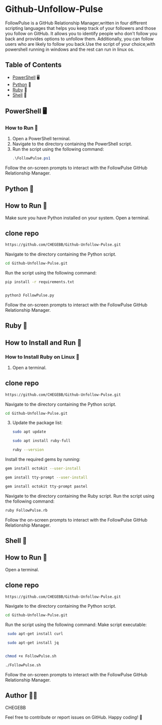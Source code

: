 # Github-Unfollow-Pulse

FollowPulse is a GitHub Relationship Manager,written in four different scripting languages that helps you keep track of your followers and those you follow on GitHub.
It allows you to identify people who don't follow you back and provides options to unfollow them.
Additionally, you can follow users who are likely to follow you back.Use the script of your choice,with powershell running in windows and the rest can run in linux os.

## Table of Contents

- [PowerShell](#powershell) 🖥️
- [Python](#python) 🐍
- [Ruby](#ruby) 💎
- [Shell](#shell) 🐚

## PowerShell 🖥️

### How to Run 🏃

1. Open a PowerShell terminal.
2. Navigate to the directory containing the PowerShell script.
3. Run the script using the following command:
   ```powershell
   .\FollowPulse.ps1
Follow the on-screen prompts to interact with the FollowPulse GitHub Relationship Manager.
## Python 🐍
## How to Run 🏃
Make sure you have Python installed on your system.
Open a terminal.
## clone repo
```bash
https://github.com/CHEGEBB/Github-Unfollow-Pulse.git
```
Navigate to the directory containing the Python script.
```bash
cd Github-Unfollow-Pulse.git
```
Run the script using the following command:
```bash
pip install -r requirements.txt
```
```bash

python3 FollowPulse.py
```
Follow the on-screen prompts to interact with the FollowPulse GitHub Relationship Manager.
## Ruby 💎
## How to Install and Run 🏃
### How to Install Ruby on Linux 🐧

1. Open a terminal.
 ## clone repo
```bash
https://github.com/CHEGEBB/Github-Unfollow-Pulse.git
```
Navigate to the directory containing the Python script.
```bash
cd Github-Unfollow-Pulse.git
```

3. Update the package list:
   ```bash
   sudo apt update
   ```
   ```bash
   sudo apt install ruby-full
   ```
   ```bash
   ruby --version
   ```
Install the required gems by running:
```bash
gem install octokit --user-install
```
```bash
gem install tty-prompt --user-install
```
```bash
gem install octokit tty-prompt pastel
```
Navigate to the directory containing the Ruby script.
Run the script using the following command:
```bash
ruby FollowPulse.rb
```
Follow the on-screen prompts to interact with the FollowPulse GitHub Relationship Manager.
## Shell 🐚
## How to Run 🏃
Open a terminal.
## clone repo
```bash
https://github.com/CHEGEBB/Github-Unfollow-Pulse.git
```
Navigate to the directory containing the Python script.

```bash
cd Github-Unfollow-Pulse.git
```

Run the script using the following command:
Make script executable:
```bash
 sudo apt-get install curl
```
```bash
 sudo apt-get install jq
```
```bash

chmod +x FollowPulse.sh
```
```bash
./FollowPulse.sh
```
Follow the on-screen prompts to interact with the FollowPulse GitHub Relationship Manager.
## Author 👨‍💻
CHEGEBB

Feel free to contribute or report issues on GitHub.
Happy coding! 🚀
